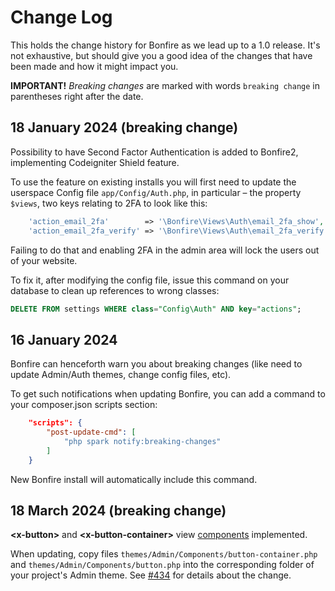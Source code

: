 # Change Log

This holds the change history for Bonfire as we lead up to a 1.0 release. It's not exhaustive, but should give you a good idea of the changes that have been made and how it might impact you.

**IMPORTANT!** *Breaking changes* are marked with words `breaking change` in parentheses right after the date.

## 18 January 2024 (breaking change)

Possibility to have Second Factor Authentication is added to Bonfire2, implementing Codeigniter Shield
feature.

To use the feature on existing installs you will first need to update the userspace Config file `app/Config/Auth.php`,
in particular – the property `$views`, two keys relating to 2FA to look like this:

```php
    'action_email_2fa'        => '\Bonfire\Views\Auth\email_2fa_show',
    'action_email_2fa_verify' => '\Bonfire\Views\Auth\email_2fa_verify',
```

Failing to do that and enabling 2FA in the admin area will lock the users out of your website.

To fix it, after modifying the config file, issue this command on your database to clean up references 
to wrong classes:

```sql
DELETE FROM settings WHERE class="Config\Auth" AND key="actions";
```

## 16 January 2024

Bonfire can henceforth warn you about breaking changes (like need to update Admin/Auth themes, change config files, etc).

To get such notifications when updating Bonfire, you can add a command to your
composer.json scripts section:

```json
    "scripts": {
        "post-update-cmd": [
            "php spark notify:breaking-changes"
        ]
    }
```

New Bonfire install will automatically include this command.

## 18 March 2024 (breaking change)

**<x-button\>** and **<x-button-container\>** view [components](https://github.com/lonnieezell/Bonfire2/blob/develop/docs/building_admin_modules/view_components.md) implemented.

When updating, copy files `themes/Admin/Components/button-container.php` and `themes/Admin/Components/button.php` into the corresponding folder of your project's Admin theme. See [#434](https://github.com/lonnieezell/Bonfire2/pull/434) for details about the change.
